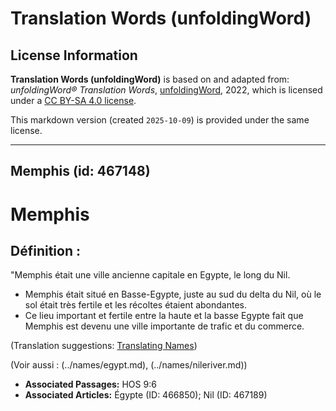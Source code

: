 # Translation Words (unfoldingWord)

## License Information

**Translation Words (unfoldingWord)** is based on and adapted from: _unfoldingWord® Translation Words_, [unfoldingWord](https://unfoldingword.org/utw), 2022, which is licensed under a [CC BY-SA 4.0 license](https://creativecommons.org/licenses/by-sa/4.0/legalcode.en).

This markdown version (created `2025-10-09`) is provided under the same license.



--------------------------------

## Memphis (id: 467148)

Memphis
=======

Définition :
------------

"Memphis était une ville ancienne capitale en Egypte, le long du Nil.

* Memphis était situé en Basse\-Egypte, juste au sud du delta du Nil, où le sol était très fertile et les récoltes étaient abondantes.
* Ce lieu important et fertile entre la haute et la basse Egypte fait que Memphis est devenu une ville importante de trafic et du commerce.

(Translation suggestions: [Translating Names](rc://en/ta/man/translate/translate-names))

(Voir aussi : (../names/egypt.md), (../names/nileriver.md))

* **Associated Passages:** HOS 9:6
* **Associated Articles:** Égypte (ID: 466850); Nil (ID: 467189)

